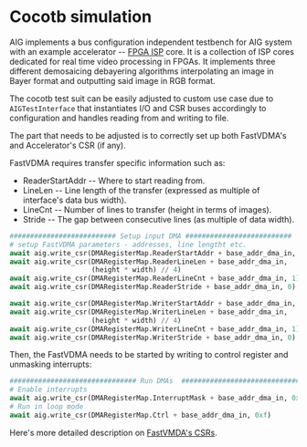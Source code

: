 # Cocotb simulation

AIG implements a bus configuration independent testbench for AIG system with an example accelerator -- [FPGA ISP](https://github.com/antmicro/fpga-isp-core) core. It is a collection of ISP cores dedicated for real time video processing in FPGAs. It implements three different demosaicing debayering algorithms interpolating an image in Bayer format and outputting said image in RGB format.

The cocotb test suit can be easily adjusted to custom use case due to `AIGTestInterface` that instantiates I/O and CSR buses accordingly to configuration and handles reading from and writing to file. 

The part that needs to be adjusted is to correctly set up both FastVDMA's and Accelerator's CSR (if any).

FastVDMA requires transfer specific information such as:
- ReaderStartAddr -- Where to start reading from.
- LineLen -- Line length of the transfer (expressed as multiple of interface's data bus width).
- LineCnt -- Number of lines to transfer (height in terms of images).
- Stride -- The gap between consecutive lines (as multiple of data width).

```python
########################## Setup input DMA ##########################
# setup FastVDMA parameters - addresses, line lengtht etc.
await aig.write_csr(DMARegisterMap.ReaderStartAddr + base_addr_dma_in, 0)
await aig.write_csr(DMARegisterMap.ReaderLineLen + base_addr_dma_in,
                    (height * width) // 4)
await aig.write_csr(DMARegisterMap.ReaderLineCnt + base_addr_dma_in, 1)
await aig.write_csr(DMARegisterMap.ReaderStride + base_addr_dma_in, 0)

await aig.write_csr(DMARegisterMap.WriterStartAddr + base_addr_dma_in, 0)
await aig.write_csr(DMARegisterMap.WriterLineLen + base_addr_dma_in,
                    (height * width) // 4)
await aig.write_csr(DMARegisterMap.WriterLineCnt + base_addr_dma_in, 1)
await aig.write_csr(DMARegisterMap.WriterStride + base_addr_dma_in, 0)
```

Then, the FastVDMA needs to be started by writing to control register and unmasking interrupts:

```python
############################### Run DMAs  ################################
# Enable interrupts
await aig.write_csr(DMARegisterMap.InterruptMask + base_addr_dma_in, 0x3)
# Run in loop mode
await aig.write_csr(DMARegisterMap.Ctrl + base_addr_dma_in, 0xf)
```

Here's more detailed description on [FastVMDA's CSRs](https://antmicro.github.io/fastvdma/RegisterMap.html).